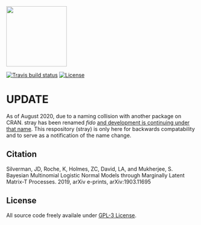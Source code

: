 <img width="160" height="160" src="https://raw.githubusercontent.com/jsilve24/stray/master/inst/stray.png" />

  <!-- badges: start -->
  [![Travis build status](https://travis-ci.org/jsilve24/stray.svg?branch=master)](https://travis-ci.org/jsilve24/stray)
  [![License](http://img.shields.io/badge/license-GPL%20%28%3E=%202%29-brightgreen.svg?style=flat)](http://www.gnu.org/licenses/gpl-2.0.html) 
  <!-- badges: end -->
  
# UPDATE
As of August 2020, due to a naming collision with another package on CRAN. stray has been renamed *fido* [and development is continuing under that name](https://github.com/jsilve24/fido). This respository (stray) is only here for backwards compatability and to serve as a notification of the name change. 


## Citation ##
Silverman, JD, Roche, K, Holmes, ZC, David, LA, and Mukherjee, S. Bayesian Multinomial Logistic Normal Models through Marginally Latent Matrix-T Processes. 2019, arXiv e-prints, arXiv:1903.11695

## License ##
All source code freely availale under [GPL-3 License](https://www.gnu.org/licenses/gpl-3.0.en.html). 

